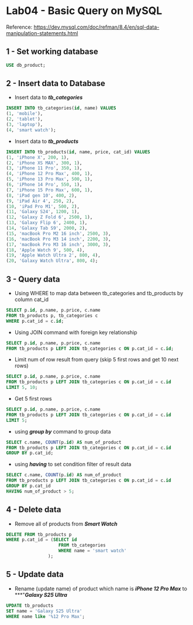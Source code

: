 # Lab04 - Basic Query on MySQL

Reference: https://dev.mysql.com/doc/refman/8.4/en/sql-data-manipulation-statements.html

## 1 - Set working database

```sql
USE db_product;
```

## 2 - Insert data to Database

* Insert data to ***tb_categories***

```sql
INSERT INTO tb_categories(id, name) VALUES
(1, 'mobile'),
(2, 'tablet'), 
(3, 'laptop'), 
(4, 'smart watch');
```

* Insert data to ***tb_products***

```sql
INSERT INTO tb_products(id, name, price, cat_id) VALUES
(1, 'iPhone X', 200, 1), 
(2, 'iPhone XS MAX', 300, 1), 
(3, 'iPhone 11 Pro', 350, 1), 
(4, 'iPhone 12 Pro Max', 400, 1), 
(5, 'iPhone 13 Pro Max', 500, 1), 
(6, 'iPhone 14 Pro', 550, 1), 
(7, 'iPhone 15 Pro Max', 600, 1), 
(8, 'iPad gen 10', 400, 2), 
(9, 'iPad Air 4', 250, 2),
(10, 'iPad Pro M1', 500, 2), 
(11, 'Galaxy S24', 1200, 1), 
(12, 'Galaxy Z Fold 6', 2500, 1), 
(13, 'Galaxy Flip 6', 2400, 1), 
(14, 'Galaxy Tab S9', 2000, 2),
(15, 'macBook Pro M2 16 inch', 2500, 3), 
(16, 'macBook Pro M3 14 inch', 2200, 3), 
(17, 'macBook Pro M3 16 inch', 3000, 3), 
(18, 'Apple Watch 9', 500, 4), 
(19, 'Apple Watch Ultra 2', 800, 4), 
(20, 'Galaxy Watch Ultra', 800, 4);
```

## 3 - Query data

* Using WHERE to map data between tb_categories and tb_products by column cat_id

```sql
SELECT p.id, p.name, p.price, c.name
FROM tb_products p, tb_categories c
WHERE p.cat_id = c.id;
```

* Using JOIN command with foreign key relationship

```sql
SELECT p.id, p.name, p.price, c.name
FROM tb_products p LEFT JOIN tb_categories c ON p.cat_id = c.id;
```

* Limit num of row result from query (skip 5 first rows and get 10 next rows)

```sql
SELECT p.id, p.name, p.price, c.name
FROM tb_products p LEFT JOIN tb_categories c ON p.cat_id = c.id
LIMIT 5, 10;
```

* Get 5 first rows

```sql
SELECT p.id, p.name, p.price, c.name
FROM tb_products p LEFT JOIN tb_categories c ON p.cat_id = c.id
LIMIT 5;
```

* using ***group by*** command to group data

```sql
SELECT c.name, COUNT(p.id) AS num_of_product
FROM tb_products p LEFT JOIN tb_categories c ON p.cat_id = c.id
GROUP BY p.cat_id;
```

* using ***having*** to set condition filter of result data

```sql
SELECT c.name, COUNT(p.id) AS num_of_product
FROM tb_products p LEFT JOIN tb_categories c ON p.cat_id = c.id
GROUP BY p.cat_id
HAVING num_of_product > 5;
```

## 4 - Delete data

* Remove all of products from ***Smart Watch***

```sql 
DELETE FROM tb_products p
WHERE p.cat_id = (SELECT id 
                    FROM tb_categories 
                    WHERE name = 'smart watch'
                );
```

## 5 - Update data

* Rename (update name) of product which name is ***iPhone 12 Pro Max*** to ***"***Galaxy S25 Ultra***

```sql
UPDATE tb_products
SET name = 'Galaxy S25 Ultra'
WHERE name like '%12 Pro Max';
```